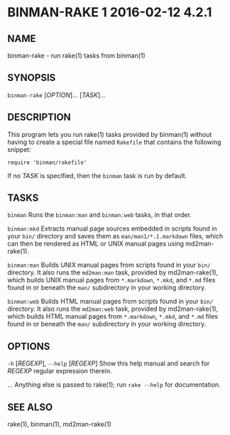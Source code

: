 # BINMAN-RAKE 1 2016-02-12 4.2.1

## NAME

binman-rake - run rake(1) tasks from binman(1)

## SYNOPSIS

`binman-rake` [*OPTION*]... [*TASK*]...

## DESCRIPTION

This program lets you run rake(1) tasks provided by binman(1) without having
to create a special file named `Rakefile` that contains the following snippet:

    require 'binman/rakefile'

If no *TASK* is specified, then the `binman` task is run by default.

## TASKS

`binman`
  Runs the `binman:man` and `binman:web` tasks, in that order.

`binman:mkd`
  Extracts manual page sources embedded in scripts found in your `bin/`
  directory and saves them as `man/man1/*.1.markdown` files, which can
  then be rendered as HTML or UNIX manual pages using md2man-rake(1).

`binman:man`
  Builds UNIX manual pages from scripts found in your `bin/` directory.
  It also runs the `md2man:man` task, provided by md2man-rake(1), which
  builds UNIX manual pages from `*.markdown`, `*.mkd`, and `*.md` files
  found in or beneath the `man/` subdirectory in your working directory.

`binman:web`
  Builds HTML manual pages from scripts found in your `bin/` directory.
  It also runs the `md2man:web` task, provided by md2man-rake(1), which
  builds HTML manual pages from `*.markdown`, `*.mkd`, and `*.md` files
  found in or beneath the `man/` subdirectory in your working directory.

## OPTIONS

`-h` [*REGEXP*], `--help` [*REGEXP*]
  Show this help manual and search for *REGEXP* regular expression therein.

...
  Anything else is passed to rake(1); run `rake --help` for documentation.

## SEE ALSO

rake(1), binman(1), md2man-rake(1)